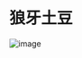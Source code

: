 # 狼牙土豆

![image](https://user-images.githubusercontent.com/50277379/137979512-38e35884-d1d9-4eaf-80f1-b78ab2f44a6f.png)
